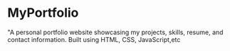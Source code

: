 # MyPortfolio
"A personal portfolio website showcasing my projects, skills, resume, and contact information. Built using HTML, CSS, JavaScript,etc
